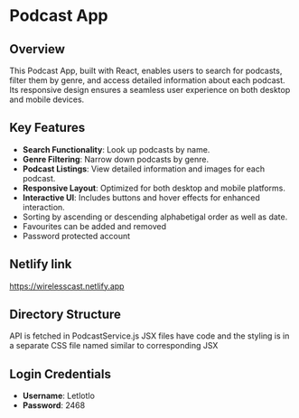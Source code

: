 # Podcast App

## Overview
This Podcast App, built with React, enables users to search for podcasts, filter them by genre, and access detailed information about each podcast. Its responsive design ensures a seamless user experience on both desktop and mobile devices.

## Key Features
- **Search Functionality**: Look up podcasts by name.
- **Genre Filtering**: Narrow down podcasts by genre.
- **Podcast Listings**: View detailed information and images for each podcast.
- **Responsive Layout**: Optimized for both desktop and mobile platforms.
- **Interactive UI**: Includes buttons and hover effects for enhanced interaction.
- Sorting by ascending or descending alphabetigal order as well as date.
- Favourites can be added and removed
- Password protected account

## Netlify link
 https://wirelesscast.netlify.app 

## Directory Structure
API is fetched in PodcastService.js
JSX files have code and the styling is in a separate CSS file named similar to corresponding JSX

## Login Credentials
- **Username**: Letlotlo
- **Password**: 2468
